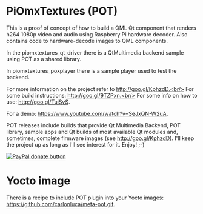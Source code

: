 PiOmxTextures (POT)
===================
This is a proof of concept of how to build a QML Qt component that renders h264 1080p
video and audio using Raspberry Pi hardware decoder. Also contains code to hardware-decode
images to QML components.

In the piomxtextures_qt_driver there is a QtMultimedia backend sample using POT as a shared
library.

In piomxtextures_poxplayer there is a sample player used to test the backend.

For more information on the project refer to http://goo.gl/KphzdD.<br/>
For some build instructions: http://goo.gl/9TZPxn.<br/>
For some info on how to use: http://goo.gl/TuiSyS.

For a demo: https://www.youtube.com/watch?v=SeJxQN-W2uA.

POT releases include builds that provide Qt Multimedia Backend, POT library, sample apps and Qt builds of most available Qt modules and, sometimes, complete firmware images (see http://goo.gl/KphzdD).
I'll keep the project up as long as I'll see interest for it. Enjoy! ;-)

<span class="badge-paypal"><a href="https://www.paypal.com/cgi-bin/webscr?cmd=_s-xclick&hosted_button_id=ZGPF5H6F8N7FS" title="Donate to this project using Paypal"><img src="https://img.shields.io/badge/paypal-donate-yellow.svg" alt="PayPal donate button" /></a></span>

Yocto image
===========
There is a recipe to include POT plugin into your Yocto images: https://github.com/carlonluca/meta-pot.git.
